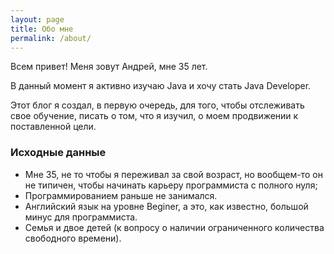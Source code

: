 ```yaml
---
layout: page
title: Обо мне
permalink: /about/
---
```


Всем привет!
Меня зовут Андрей, мне 35 лет.

В данный момент я активно изучаю Java и хочу стать Java Developer. 

Этот блог я создал, в первую очередь, для того, чтобы отслеживать свое обучение, писать о том, что я изучил, о моем продвижении к поставленной цели.

### Исходные данные

* Мне 35, не то чтобы я переживал за свой возраст, но вообщем-то он не типичен, чтобы начинать карьеру программиста с полного нуля;
* Программированием раньше не занимался.
* Английский язык на уровне Beginer, а это, как известно, большой минус для программиста.
* Семья и двое детей (к вопросу о наличии ограниченного количества свободного времени).
